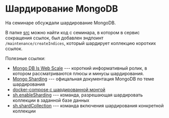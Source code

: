 # Шардирование MongoDB

На семинаре обсуждали шардирование MongoDB.

В папке [src](./src) можно найти код с семинара, в котором в сервис сокращения ссылок,
был добавлен эндпоинт ``/maintenance/createIndices``, который шардирует коллекцию коротких ссылок.

Полезные ссылки:

- [Mongo DB Is Web Scale](https://www.youtube.com/watch?v=b2F-DItXtZs) --- короткий информативный ролик,
  в котором рассматриваются плюсы и минусы шардирования.
- [Mongo Sharding](https://docs.mongodb.com/manual/sharding/) --- офицальная документация MongoDB по теме шардирования
- [docker-compose с шардированной монгой](https://github.com/lfyuomr-gylo/mongodb-sharding-docker-compose)
- [sh.enableSharding](https://docs.mongodb.com/manual/reference/method/sh.enableSharding/) --- 
  команда, разрешающая шардировать коллекции в заданной базе данных
- [sh.shardCollection](https://docs.mongodb.com/manual/reference/method/sh.shardCollection/) ---
  команда включения шардирования конкретной коллекции